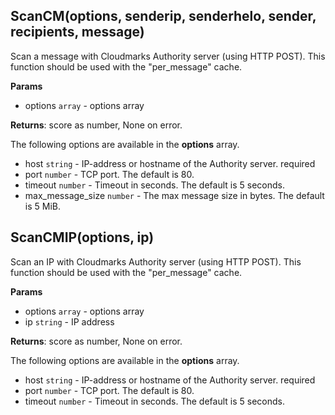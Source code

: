 ## ScanCM(options, senderip, senderhelo, sender, recipients, message)
Scan a message with Cloudmarks Authority server (using HTTP POST). This function should be used with the "per_message" cache.

**Params**

- options `array` - options array

**Returns**: score as number, None on error.

The following options are available in the **options** array.

- host `string` - IP-address or hostname of the Authority server. required
- port `number` - TCP port. The default is 80.
- timeout `number` - Timeout in seconds. The default is 5 seconds.
- max_message_size `number` - The max message size in bytes. The default is 5 MiB.

## ScanCMIP(options, ip)
Scan an IP with Cloudmarks Authority server (using HTTP POST). This function should be used with the "per_message" cache.

**Params**

- options `array` - options array
- ip `string` - IP address

**Returns**: score as number, None on error.

The following options are available in the **options** array.

- host `string` - IP-address or hostname of the Authority server. required
- port `number` - TCP port. The default is 80.
- timeout `number` - Timeout in seconds. The default is 5 seconds.
